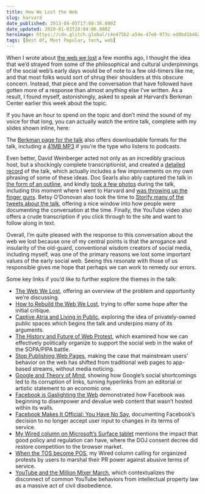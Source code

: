 ```yaml
---
title: How We Lost the Web
slug: harvard
date_published: 2013-04-05T17:00:36.000Z
date_updated: 2020-01-03T20:04:06.000Z
heroimage: https://cdn.glitch.global/c4e475b2-a54e-47e0-973c-ed0bd1b46262/berkman-anil-dash.jpg?v=1670559133442
tags: [Best Of, Most Popular, tech, web]
---
```


When I wrote about [the web we lost](/2012/12/13/the_web_we_lost/) a few months ago, I thought the idea that we’d strayed from some of the philosophical and cultural underpinnings of the social web’s early days would be of note to a few old-timers like me, and that most folks would sort of shrug their shoulders at this obscure concern. Instead, that piece and the conversation that have followed have gotten more of a response than almost anything else I’ve written. As a result, I found myself, astonishingly, asked to speak at Harvard’s Berkman Center earlier this week about the topic.

If you have an hour to spend on the topic and don’t mind the sound of my voice for that long, you can actually watch the entire talk, complete with my slides shown inline, here:

The [Berkman page for the talk](http://cyber.law.harvard.edu/events/luncheon/2013/04/dash) also offers downloadable formats for the talk, including a [41MB MP3](http://wilkins.law.harvard.edu/events/luncheons/2013-04-02_dash/2013-04-02_dash.mp3) if you’re the type who listens to podcasts.

Even better, David Weinberger acted not only as an incredibly gracious host, but a shockingly complete transcriptionist, and created a [detailed record](http://www.hyperorg.com/blogger/2013/04/02/berkman-anil-dash-on-the-web-we-lost/) of the talk, which actually includes a few improvements on my own phrasing of some of these ideas. Doc Searls also ably captured the talk in [the form of an outline](http://blogs.law.harvard.edu/doc/2013/04/03/how-the-web-is-being-body-snatched/), and kindly [took a few photos](http://www.flickr.com/photos/berkmancenter/sets/72157633155866039/with/8616571649/) during the talk, including this moment where I went to Harvard and [was throwing up the finger guns](http://www.flickr.com/photos/berkmancenter/8617690600/in/set-72157633155866039/). Betsy O’Donovan also took the time to [Storify many of the tweets about the talk](http://storify.com/ODitor/what-happened-to-the-open-web?utm_medium=sfy.co-twitter&amp;utm_content=storify-pingback&amp;utm_campaign=&amp;utm_source=t.co&amp;awesm=sfy.co_cGRx), offering a nice window into how people were documenting the conversation at the time. Finally, the YouTube video also offers a crude transcription if you click through to the site and want to follow along in text.

Overall, I’m quite pleased with the response to this conversation about the web we lost because one of my central points is that the arrogance and insularity of the old-guard, conventional wisdom creators of social media, including myself, was one of the primary reasons we lost some important values of the early social web. Seeing this resonate with those of us responsible gives me hope that perhaps we can work to remedy our errors.

Some key links if you’d like to further explore the themes in the talk:

- [The Web We Lost](/2012/12/13/the_web_we_lost/), offering an overview of the problem and opportunity we’re discussing.
- [How to Rebuild the Web We Lost](/2012/12/rebuilding-the-web-we-lost.html), trying to offer some hope after the initial critique.
- [Captive Atria and Living in Public](/2012/03/captive-atria-and-living-in-public.html), exploring the idea of privately-owned public spaces which begins the talk and underpins many of its arguments.
- [The History and Future of Web Protest](/2012/01/the-history-and-future-of-web-protest.html), which examined how we can effectively politically organize to support the social web in the wake of the SOPA/PIPA battle.
- [Stop Publishing Web Pages](/2012/08/14/stop_publishing_web_pages/), making the case that mainstream users’ behavior on the web has shifted from traditional web pages to app-based streams, without media noticing.
- [Google and Theory of Mind](/2007/12/google-and-theory-of-mind.html), showing how Google’s social shortcomings led to its corruption of links, turning hyperlinks from an editorial or artistic statement to an economic one.
- [Facebook is Gaslighting the Web](/2011/11/facebook-is-gaslighting-the-web.html) demonstrated how Facebook was beginning to disempower and devalue web content that wasn’t hosted within its walls.
- [Facebook Makes It Official: You Have No Say](/2012/11/facebook-makes-it-official-you-have-no-say.html), documenting Facebook’s decision to no longer accept user input to changes in its terms of service.
- [My Wired column on Microsoft’s Surface tablet](http://www.wired.com/business/2012/08/column_microsoft/) mentions the impact that good policy and regulation can have, where the DOJ consent decree did restore competition to the browser market.
- [When the TOS become POS](http://www.wired.com/business/2012/08/ts_column/), my Wired column calling for organized protests by users to marshal their PR power against abusive terms of service.
- [YouTube and the Million Mixer March](/2010/03/youtube-and-the-million-mixer-march.html), which contextualizes the disconnect of common YouTube behaviors from intellectual property law as a massive act of civil disobedience.
